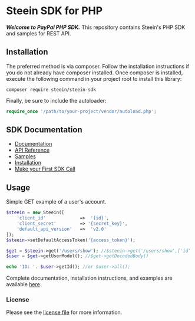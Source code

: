 # Steein SDK for PHP

***Welcome to PayPal PHP SDK.*** This repository contains Steein's PHP SDK and samples for REST API.



## Installation

The preferred method is via composer. Follow the installation instructions if you do not already have composer installed.
Once composer is installed, execute the following command in your project root to install this library:

```
composer require steein/steein-sdk
```
Finally, be sure to include the autoloader:

```php
require_once '/path/to/your-project/vendor/autoload.php';
```


## SDK Documentation

 * [Documentation](https://www.steein.ru/developers/docs/steein-api.overview)
 * [API Reference](https://www.steein.ru/developers/docs/api-reference.common-objects)
 * [Samples](https://github.com/SteeinRu/steein-api-samples)
 * [Installation](https://www.steein.ru/developers/docs/sdk-quickstart-guide.install)
 * [Make your First SDK Call](https://www.steein.ru/developers/docs/steein-api.make-your-first-call)

## Usage

Simple GET example of a user's account.

```php
$steein = new Steein([
    'client_id'             =>  '{id}',
    'client_secret'         => '{secret_key}',
    'default_api_version'   =>  'v2.0'
]);
$steein->setDefaultAccessToken('{access_token}');

$get = $steein->get('/users/show'); //$steein->get('/users/show',['id' => 1]);
$user = $get->getUserModel(); //$get->getDecodedBody()

echo 'ID: '. $user->getId(); //or $user->all();
```

Complete documentation, installation instructions, and examples are available [here](https://www.steein.ru/developers/docs/php/getting_started).

### License

Please see the [license file](https://github.com/SteeinRu/steein-sdk-php/blob/master/LICENSE) for more information.
